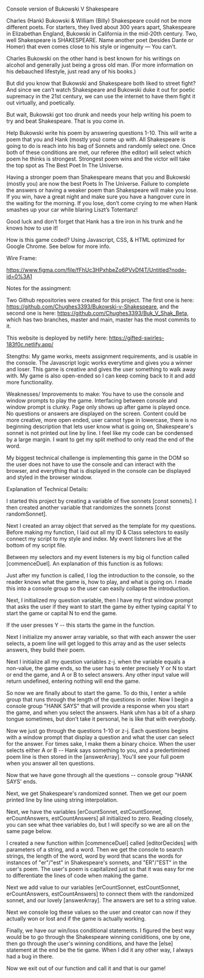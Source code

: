 Console version of Bukowski V Shakespeare

Charles (Hank) Bukowski & William (Billy) Shakespeare could not be more different poets. For starters, they lived about 300 years apart, Shakespeare in Elizabethan England, Bukowski in California in the mid-20th century. Two, well Shakespeare is SHAKESPEARE. Name another poet (besides Dante or Homer) that even comes close to his style or ingenuity — You can’t.

Charles Bukowski on the other hand is best known for his writings on alcohol and generally just being a gross old man. (For more information on his debauched lifestyle, just read any of his books.)

But did you know that Bukowski and Shakespeare both liked to street fight? And since we can’t watch Shakespeare and Bukowski duke it out for poetic supremacy in the 21st century, we can use the internet to have them fight it out virtually, and poetically.

But wait, Bukowski got too drunk and needs your help writing his poem to try and beat Shakespeare. That is you come in.

Help Bukowski write his poem by answering questions 1-10. This will write a poem that you and Hank (mostly you) come up with. All Shakespeare is going to do is reach into his bag of Sonnets and randomly select one. Once both of these conditions are met, our referee (the editor) will select which poem he thinks is strongest. Strongest poem wins and the victor will take the top spot as The Best Poet In The Universe.

Having a stronger poem than Shakespeare means that you and Bukowski (mostly you) are now the best Poets In The Universe. Failure to complete the answers or having a weaker poem than Shakespeare will make you lose. If you win, have a great night and make sure you have a hangover cure in the waiting for the morning. If you lose, don’t come crying to me when Hank smashes up your car while blaring Liszt’s Totentanz!

Good luck and don’t forget that Hank has a tire iron in his trunk and he knows how to use it!

How is this game coded? Using Javascript, CSS, & HTML optimized for Google Chrome. See below for more info.

Wire Frame:

https://www.figma.com/file/fFhUc3HPxhbeZo6PVvDf4T/Untitled?node-id=0%3A1

Notes for the assingment:

Two Github repositories were created for this project. The first one is here: https://github.com/Chughes3393/Bukowski-v-Shakespeare, and the second one is here: https://github.com/Chughes3393/Buk_V_Shak_Beta, which has two branches, master and main, master has the most commits to it.

This website is deployed by netlify here: https://gifted-swirles-183f0c.netlify.app/

Stengths: My game works, meets assignment requirements, and is usable in the console. The Javascript logic works everytime and gives you a winner and loser. This game is creative and gives the user something to walk away with. My game is also open-ended so I can keep coming back to it and add more functionality.

Weaknesses/ Improvements to make: You have to use the console and window prompts to play the game. Interfacing between console and window prompt is clunky. Page only shows up after game is played once. No questions or answers are displayed on the screen. Content could be more creative, more open ended, user cannot type in lowercase, there is no beginning description that lets user know what is going on, Shakespeare's sonnet is not printed out line by line. I feel like my code can be condensed by a large margin. I want to get my split method to only read the end of the word.

My biggest technical challenge is implementing this game in the DOM so the user does not have to use the console and can interact with the browser, and everything that is displayed in the console can be displayed and styled in the browser window.

Explanation of Technical Details:

I started this project by creating a variable of five sonnets [const sonnets]. I then created another variable that randomizes the sonnets [const randomSonnet].

Next I created an array object that served as the template for my questions. Before making my function, I laid out all my ID & Class selectors to easily connect my script to my style and index. My event listeners live at the bottom of my script file.

Between my selectors and my event listeners is my big ol function called [commenceDuel]. An explanation of this function is as follows:

Just after my function is called, I log the introduction to the console, so the reader knows what the game is, how to play, and what is going on. I made this into a console group so the user can easily collapse the introduction.

Next, I initialized my question variable, then I have my first window prompt that asks the user if they want to start the game by either typing capital Y to start the game or capital N to end the game.

If the user presses Y -- this starts the game in the function.

Next I initialize my answer array variable, so that with each answer the user selects, a poem line will get logged to this array and as the user selects answers, they build their poem.

Next I initialize all my question variables z-j. when the variable equals a non-value, the game ends, so the user has to enter precisely Y or N to start or end the game, and A or B to select answers. Any other input value will return undefined, entering nothing will end the game.

So now we are finally about to start the game. To do this, I enter a while group that runs through the length of the questions in order. Now I begin a console group "HANK SAYS" that will provide a response when you start the game, and when you select the answers. Hank uhm has a bit of a sharp tongue sometimes, but don't take it personal, he is like that with everybody.

Now we just go through the questions 1-10 or z-j. Each questions begins with a window prompt that display a question and what the user can select for the answer. For times sake, I make them a binary choice. When the user selects either A or B -- Hank says something to you, and a predertimined poem line is then stored in the [answerArray]. You'll see your full poem when you answer all ten questions.

Now that we have gone through all the questions -- console group "HANK SAYS' ends.

Next, we get Shakespeare's randomized sonnet. Then we get our poem printed line by line using string interpolation.

Next, we have the variables [erCountSonnet, estCountSonnet, erCountAnswers, estCountAnswers] all initialized to zero. Reading closely, you can see what thee variables do, but I will specify so we are all on the same page below.

I created a new function within [commenceDuel] called [editorDecides] with parameters of a string, and a word. Then we get the console to search strings, the length of the word, word by word that scans the words for instances of "er"/"est" in Shakespeare's sonnets, and "ER"/"EST" in the user's poem. The user's poem is capitalized just so that it was easy for me to differentiate the lines of code when making the game.

Next we add value to our variables [erCountSonnet, estCountSonnet, erCountAnswers, estCountAnswers] to connect them with the randomized sonnet, and our lovely [answerArray]. The answers are set to a string value.

Next we console log these values so the user and creator can now if they actually won or lost and if the game is actually working.

Finally, we have our win/loss conditional statements. I figured the best way would be to go through the Shakespeare winning coniditions, one by one, then go through the user's winning conditions, and have the [else] statement at the end be the tie game. When I did it any other way, I always had a bug in there.

Now we exit out of our function and call it and that is our game!